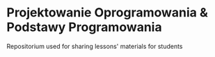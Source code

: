 # Projektowanie Oprogramowania & Podstawy Programowania
Repositorium used for sharing lessons' materials for students
